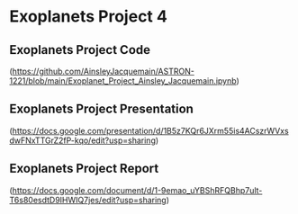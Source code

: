# Exoplanets Project 4

## Exoplanets Project Code
(https://github.com/AinsleyJacquemain/ASTRON-1221/blob/main/Exoplanet_Project_Ainsley_Jacquemain.ipynb)

## Exoplanets Project Presentation
(https://docs.google.com/presentation/d/1B5z7KQr6JXrm55is4ACszrWVxsdwFNxTTGrZ2fP-kqo/edit?usp=sharing)

## Exoplanets Project Report
(https://docs.google.com/document/d/1-9emao_uYBShRFQBhp7ult-T6s80esdtD9IHWIQ7jes/edit?usp=sharing)
